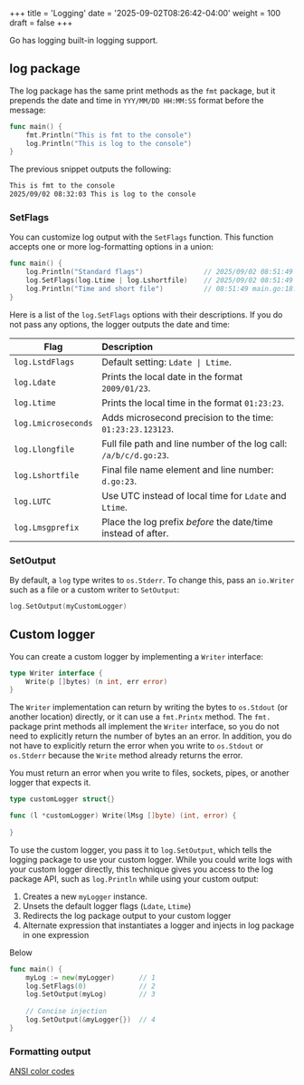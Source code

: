 +++
title = 'Logging'
date = '2025-09-02T08:26:42-04:00'
weight = 100
draft = false
+++

Go has logging built-in logging support.

## log package

The log package has the same print methods as the `fmt` package, but it prepends the date and time in `YYY/MM/DD HH:MM:SS` format before the message:

```go
func main() {
	fmt.Println("This is fmt to the console")
	log.Println("This is log to the console")
}
```

The previous snippet outputs the following:

```bash
This is fmt to the console
2025/09/02 08:32:03 This is log to the console
```

### SetFlags

You can customize log output with the `SetFlags` function. This function accepts one or more log-formatting options in a union:

```go
func main() {
    log.Println("Standard flags")               // 2025/09/02 08:51:49 Standard flags
	log.SetFlags(log.Ltime | log.Lshortfile)    // 2025/09/02 08:51:49 Standard flags
	log.Println("Time and short file")          // 08:51:49 main.go:18: Time and short file
}
```

Here is a list of the `log.SetFlags` options with their descriptions. If you do not pass any options, the logger outputs the date and time:

| Flag                | Description                                                       |
| ------------------- | :---------------------------------------------------------------- |
| `log.LstdFlags`     | Default setting: `Ldate \| Ltime`.                                |
| `log.Ldate`         | Prints the local date in the format `2009/01/23`.                 |
| `log.Ltime`         | Prints the local time in the format `01:23:23`.                   |
| `log.Lmicroseconds` | Adds microsecond precision to the time: `01:23:23.123123`.        |
| `log.Llongfile`     | Full file path and line number of the log call: `/a/b/c/d.go:23`. |
| `log.Lshortfile`    | Final file name element and line number: `d.go:23`.               |
| `log.LUTC`          | Use UTC instead of local time for `Ldate` and `Ltime`.            |
| `log.Lmsgprefix`    | Place the log prefix *before* the date/time instead of after.     |

### SetOutput

By default, a `log` type writes to `os.Stderr`. To change this, pass an `io.Writer` such as a file or a custom writer to `SetOutput`:

```go
log.SetOutput(myCustomLogger)
```

## Custom logger

You can create a custom logger by implementing a `Writer` interface:

```go
type Writer interface {
    Write(p []bytes) (n int, err error)
}
```

The `Writer` implementation can return by writing the bytes to `os.Stdout` (or another location) directly, or it can use a `fmt.Printx` method. The `fmt.` package print methods all implement the `Writer` interface, so you do not need to explicitly return the number of bytes an an error. In addition, you do not have to explicitly return the error when you write to `os.Stdout` or `os.Stderr` because the `Write` method already returns the error.

You must return an error when you write to files, sockets, pipes, or another logger that expects it.

```go
type customLogger struct{}

func (l *customLogger) Write(lMsg []byte) (int, error) {
	
}
```


To use the custom logger, you pass it to `log.SetOutput`, which tells the logging package to use your custom logger. While you could write logs with your custom logger directly, this technique gives you access to the log package API, such as `log.Println` while using your custom output:
1. Creates a new `myLogger` instance.
2. Unsets the default logger flags (`Ldate`, `Ltime`)
3. Redirects the log package output to your custom logger
4. Alternate expression that instantiates a logger and injects in log package in one expression

Below 

```go
func main() {
	myLog := new(myLogger)      // 1
	log.SetFlags(0)             // 2
	log.SetOutput(myLog)        // 3
	
    // Concise injection
    log.SetOutput(&myLogger{})  // 4
}
```

### Formatting output

[ANSI color codes](https://gist.github.com/JBlond/2fea43a3049b38287e5e9cefc87b2124)